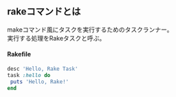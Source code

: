 ## rakeコマンドとは

makeコマンド風にタスクを実行するためのタスクランナー。  
実行する処理をRakeタスクと呼ぶ。  
  
  

#### Rakefile  
 ```rb
 desc 'Hello, Rake Task'
task :hello do
  puts 'Hello, Rake!'
end
```
  

